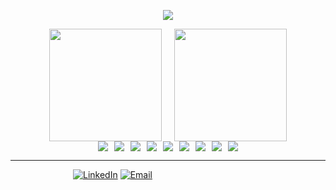 
<p align="center">
  <img src="https://readme-typing-svg.herokuapp.com?color=blue&center=true&vCenter=true&lines=Programador+Full+Stack;Estudante+de+Programa%C3%A7%C3%A3o;Criando+com+c%C3%B3digo+e+criatividade" />
</p>



<div align="center">
  <!-- GitHub Stats -->
  <div style="display: flex; justify-content: center; gap: 20px;">
    <img height="180em" src="https://github-readme-stats.vercel.app/api?username=hugojesus28&show_icons=true&theme=tokyonight" />
    <img height="180em" src="https://github-readme-stats.vercel.app/api/top-langs/?username=hugojesus28&layout=compact&theme=tokyonight" />
  </div>

  <!-- Badges Tecnologias -->
  <div style="display: flex; justify-content: center; gap: 10px; flex-wrap: wrap;">
     <img src="https://img.shields.io/badge/HTML5-E34F26?style=for-the-badge&logo=html5&logoColor=white" />
    <img src="https://img.shields.io/badge/CSS3-1572B6?style=for-the-badge&logo=css3&logoColor=white" />
    <img src="https://img.shields.io/badge/JavaScript-F7DF1E?style=for-the-badge&logo=javascript&logoColor=black" />
    <img src="https://img.shields.io/badge/PHP-777BB4?style=for-the-badge&logo=php&logoColor=white" />
    <img src="https://img.shields.io/badge/React%20Native-61DAFB?style=for-the-badge&logo=react&logoColor=black" />
    <img src="https://img.shields.io/badge/Laravel-FF2D20?style=for-the-badge&logo=laravel&logoColor=white" />
    <img src="https://img.shields.io/badge/Java-FF7F00?style=for-the-badge&logo=java&logoColor=white" />
    <img src="https://img.shields.io/badge/Python-3776AB?style=for-the-badge&logo=python&logoColor=white" />
    <img src="https://img.shields.io/badge/Bootstrap-563D7C?style=for-the-badge&logo=bootstrap&logoColor=white" />
  </div>
</div>


<hr>
<div style="margin-left: 100px;">


[![LinkedIn](https://img.shields.io/badge/LinkedIn-Hugo%20de%20Jesus-0077B5?style=for-the-badge&logo=linkedin&logoColor=white)](https://www.linkedin.com/in/hugo-de-jesus-09b8271b2)
[![Email](https://img.shields.io/badge/Email-hugojesus012@gmail.com-D14836?style=for-the-badge&logo=gmail&logoColor=white)](mailto:hugojesus012@gmail.com)
    
  </div>





